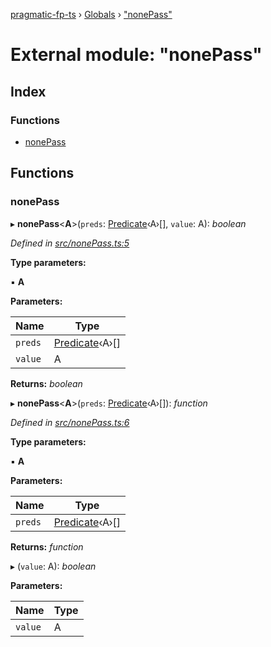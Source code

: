 [pragmatic-fp-ts](../README.md) › [Globals](../globals.md) › ["nonePass"](_nonepass_.md)

# External module: "nonePass"

## Index

### Functions

* [nonePass](_nonepass_.md#nonepass)

## Functions

###  nonePass

▸ **nonePass**<**A**>(`preds`: [Predicate](_types_.md#predicate)‹A›[], `value`: A): *boolean*

*Defined in [src/nonePass.ts:5](https://github.com/hermann-p/pragmatic-fp-ts/blob/1e5cfe0/src/nonePass.ts#L5)*

**Type parameters:**

▪ **A**

**Parameters:**

Name | Type |
------ | ------ |
`preds` | [Predicate](_types_.md#predicate)‹A›[] |
`value` | A |

**Returns:** *boolean*

▸ **nonePass**<**A**>(`preds`: [Predicate](_types_.md#predicate)‹A›[]): *function*

*Defined in [src/nonePass.ts:6](https://github.com/hermann-p/pragmatic-fp-ts/blob/1e5cfe0/src/nonePass.ts#L6)*

**Type parameters:**

▪ **A**

**Parameters:**

Name | Type |
------ | ------ |
`preds` | [Predicate](_types_.md#predicate)‹A›[] |

**Returns:** *function*

▸ (`value`: A): *boolean*

**Parameters:**

Name | Type |
------ | ------ |
`value` | A |

